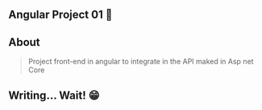 ## Angular Project 01 🥰

## About

> Project front-end in angular to integrate in the API maked in Asp net Core

## Writing... Wait! 😁